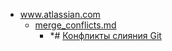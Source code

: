 - <a href = "F:\Node_projects\Node_Way\NBase\_Md\_Index\_Git.old\contaners\Learn_this\Point_learn\merge\www.atlassian.com\cat.www.atlassian.com\dir.www.atlassian.com.md">www.atlassian.com</a>
    - <a href = "F:\Node_projects\Node_Way\NBase\_Md\_Index\_Git.old\contaners\Learn_this\Point_learn\merge\www.atlassian.com\merge_conflicts.md">merge_conflicts.md</a>
        - *# [Конфликты слияния Git](https://www.atlassian.com/git/tutorials/using-branches/merge-conflicts)
